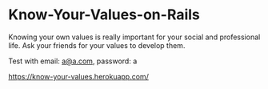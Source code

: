 # Know-Your-Values-on-Rails


Knowing your own values is really important for your social and professional life. Ask your friends for your values to develop them.

Test with email: a@a.com, password: a

https://know-your-values.herokuapp.com/
